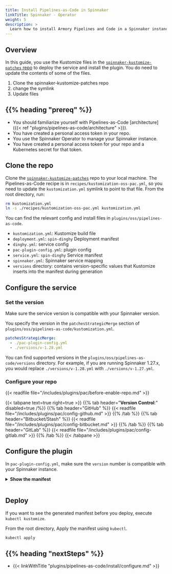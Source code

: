 ```yaml
---
title: Install Pipelines-as-Code in Spinnaker
linkTitle: Spinnaker - Operator
weight: 5
description: >
  Learn how to install Armory Pipelines and Code in a Spinnaker instance managed by the Spinnaker Operator.
---
```


## Overview

In this guide, you use the Kustomize files in the [`spinnaker-kustomize-patches` repo](https://github.com/armory/spinnaker-kustomize-patches) to deploy the service and install the plugin. You do need to update the contents of some of the files.

1. Clone the spinnaker-kustomize-patches repo
1. change the symlink
1. Update files

## {{% heading "prereq" %}}

* You should familiarize yourself with Pipelines-as-Code [architecture]({{< ref "plugins/pipelines-as-code/architecture" >}}).
* You have created a personal access token in your repo.
* You use the Spinnaker Operator to manage your Spinnaker instance.
* You have created a personal access token for your repo and a Kubernetes secret for that token.

## Clone the repo

Clone the [`spinnaker-kustomize-patches`](https://github.com/armory/spinnaker-kustomize-patches) repo to your local machine. The Pipelines-as-Code recipe is in `recipes/kustomization-oss-pac.yml`, so you need to update the `kustomization.yml` symlink to point to that file. From the root directory, run:

```bash
rm kustomization.yml
ln -s ./recipes/kustomization-oss-pac.yml kustomization.yml
```

You can find the relevant config and install files in `plugins/oss/pipelines-as-code`.

* `kustomization.yml`: Kustomize build file
* `deployment.yml`: `spin-dinghy` Deployment manifest
* `dinghy.yml`: service config
* `pac-plugin-config.yml`: plugin config
* `service.yml`: `spin-dinghy` Service manifest
* `spinnaker.yml`: Spinnaker service mapping 
* `versions` directory: contains version-specific values that Kustomize inserts into the manifest during generation

## Configure the service

### Set the version

Make sure the service version is compatible with your Spinnaker version.

You specify the version in the `patchesStrategicMerge` section of `plugins/oss/pipelines-as-code/kustomization.yml`. 

```yaml
patchesStrategicMerge:
  - ./pac-plugin-config.yml
  - ./versions/v-1.28.yml
```

You can find supported versions in the `plugins/oss/pipelines-as-code/versions` directory. For example, if you are running Spinnaker 1.27.x, you would replace `./versions/v-1.28.yml` with `./versions/v-1.27.yml`.

### Configure your repo

{{< readfile file="/includes/plugins/pac/before-enable-repo.md" >}}


{{< tabpane text=true right=true >}}
{{% tab header="**Version Control**:" disabled=true /%}}
{{% tab header="GitHub"  %}}
{{< readfile file="/includes/plugins/pac/config-github.md" >}}
{{% /tab %}}
{{% tab header="Bitbucket/Stash"  %}}
{{< readfile file="/includes/plugins/pac/config-bitbucket.md" >}}
{{% /tab %}}
{{% tab header="GitLab"  %}}
{{< readfile file="/includes/plugins/pac/config-gitlab.md" >}}
{{% /tab %}}
{{< /tabpane >}}


## Configure the plugin

In `pac-plugin-config.yml`, make sure the `version` number is compatible with your Spinnaker instance.

<details><summary><strong>Show the manifest</strong></summary>
{{< github repo="armory/spinnaker-kustomize-patches" file="plugins/oss/pipeline-as-a-code/pac-plugin-config.yml" lang="yaml" options="" >}}
</details><br />

## Deploy

If you want to see the generated manifest before you deploy, execute `kubectl kustomize`.

From the root directory, Apply the manifest using `kubectl`.

```bash
kubectl apply 
```


## {{% heading "nextSteps" %}}

* {{< linkWithTitle "plugins/pipelines-as-code/install/configure.md" >}}